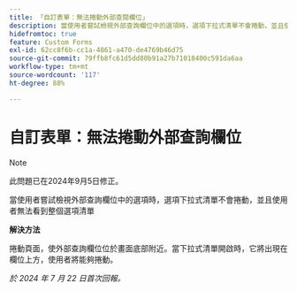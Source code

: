 ```yaml
---
title: 「自訂表單：無法捲動外部查閱欄位」
description: 當使用者嘗試檢視外部查詢欄位中的選項時，選項下拉式清單不會捲動，並且使用者無法看到整個選項清單
hidefromtoc: true
feature: Custom Forms
exl-id: 62cc8f6b-cc1a-4861-a470-de4769b46d75
source-git-commit: 79ffb8fc61d5dd80b91a27b71018400c591da6aa
workflow-type: tm+mt
source-wordcount: '117'
ht-degree: 88%

---
```


# 自訂表單：無法捲動外部查詢欄位

>[!NOTE]
>
>此問題已在2024年9月5日修正。

當使用者嘗試檢視外部查詢欄位中的選項時，選項下拉式清單不會捲動，並且使用者無法看到整個選項清單

**解決方法**

捲動頁面，使外部查詢欄位位於畫面底部附近。當下拉式清單開啟時，它將出現在欄位上方，使用者將能夠捲動。

_於 2024 年 7 月 22 日首次回報。_
